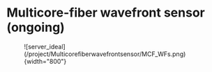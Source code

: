# Multicore-fiber wavefront sensor (ongoing)

<figure markdown>
  ![server_ideal](/project/Multicorefiberwavefrontsensor/MCF_WFs.png){width="800"}
</figure>